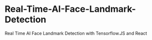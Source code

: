 # Real-Time-AI-Face-Landmark-Detection
Real Time AI Face Landmark Detection with Tensorflow.JS and React

